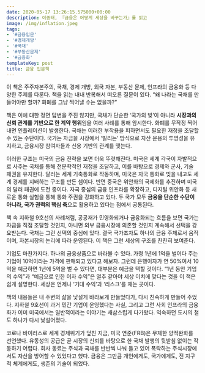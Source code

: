 ```yaml
---
date: 2020-05-17 13:26:15.575000+00:00
description: 이종태, 『금융은 어떻게 세상을 바꾸는가』를 읽고
image: /img/inflation.jpeg
tags:
- '#금융입문'
- '#경제개방'
- '#국채'
- '#부동산문제'
- '#금융화'
templateKey: post
title: 금융 입문책
---
```

이 책은 주주자본주의, 국채, 경제 개방, 외국 자본, 부동산 문제, 인프라의 금융화 등 다양한 주제를 다룬다. 책을 읽는 내내 반복해서 떠오른 질문이 있다. “왜 나라는 국채를 만들어야만 할까? 화폐를 그냥 찍어낼 수는 없을까?”

책은 이에 대한 정면 답변을 주진 않지만, 국채가 단순한 ‘국가의 빚’이 아니라 **시장과의 신뢰 관계를 기반으로 한 계약 행위**임을 여러 사례를 통해 암시한다. 화폐를 무작정 찍어내면 인플레이션이 발생한다. 국채는 이러한 부작용을 피하면서도 필요한 재정을 조달할 수 있는 수단이다. 국가는 자금을 시장에서 ‘빌리는’ 방식으로 자산 운용의 투명성을 유지하고, 금융시장 참여자들과 신용 기반의 관계를 맺는다.


이러한 구조는 미국의 금융 전략을 보면 더욱 뚜렷해진다. 미국은 세계 각국이 자발적으로 사주는 국채를 통해 천문학적인 재정을 조달하고, 이를 바탕으로 경제와 군사, 기술 패권을 유지한다. 달러는 세계 기축통화로 작동하며, 미국은 자국 통화로 빚을 내고도 세계 경제를 지배하는 구조를 만든 셈이다. 반면 중국은 위안화의 국제화를 추진하며 미국의 달러 패권에 도전 중이다. 자국 중심의 금융 인프라를 확장하고, 디지털 위안화 등 새로운 통화 실험을 통해 통화 주권을 강화하고 있다. 두 국가 모두 **금융을 단순한 수단이 아니라, 국가 권력의 핵심 축**으로 활용하고 있다는 점에서 공통된다.

책 속 지하철 9호선의 사례처럼, 공공재가 민영화되거나 금융화되는 흐름을 보면 국가는 자금을 직접 조달할 것인지, 아니면 외부 금융시장에 의존할 것인지 계속해서 선택을 강요받는다. 국채는 그런 선택의 중심에 있다. 결국 국가조차도 하나의 금융 주체로서 움직이며, 자본시장의 논리에 따라 운영된다. 이 책은 그런 세상의 구조를 찬찬히 보여준다.

기업도 마찬가지다. 하나의 금융상품으로 바라볼 수 있다. 가령 1년에 1억을 벌어다 주는 기업이 10억이라는 가격에 판매되고 있다고 해보자. 그런데 은행이자가 연 50%여서 10억을 예금하면 1년에 5억을 벌 수 있다면, 대부분은 예금을 택할 것이다. “1년 동안 기업의 수익”과 “예금으로 인한 이자 수익”은 얼추 같아야 세상 이치에 맞다는 것을 이 책은 쉽게 설명한다. 세상은 언제나 ‘기대 수익’과 ‘리스크’를 재는 곳이다.

책의 내용들은 내 주변의 삶을 낯설게 바라보게 만들었다가, 다시 친숙하게 만들어 주었다. 지하철 9호선이 과거 민간 기업이 운영했다는 사실, 그리고 그런 사회 인프라의 금융화가 이미 미국에서는 일반적이라는 이야기는 새삼스럽게 다가왔다. 익숙하던 도시의 철도 하나가 다시 낯설어졌다.

코로나 바이러스로 세계 경제위기가 덮친 지금, 미국 연준(FRB)은 무제한 양적완화를 선언했다. 유동성의 공급은 곧 시장의 신뢰를 바탕으로 한 국채 발행의 뒷받침 없이는 작동하기 어렵다. 회사 동료는 주식과 국채를 반반씩 나눠 들고 있어 폭락하는 주식시장에서도 자산을 방어할 수 있었다고 했다. 금융은 그만큼 개인에게도, 국가에게도, 전 지구적 체계에게도, 생존의 기술이 되었다.